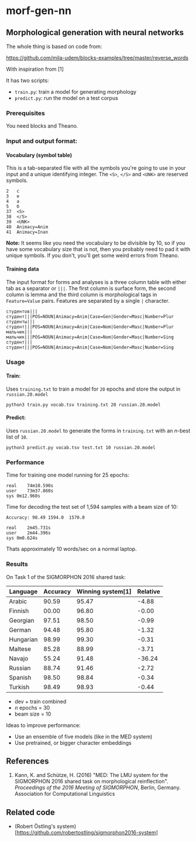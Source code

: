 # morf-gen-nn

## Morphological generation with neural networks

The whole thing is based on code from:

https://github.com/mila-udem/blocks-examples/tree/master/reverse_words

With inspiration from [1]

It has two scripts:

* `train.py`: train a model for generating morphology
* `predict.py`: run the model on a test corpus

### Prerequisites

You need blocks and Theano.

### Input and output format:

#### Vocabulary (symbol table)

This is a tab-separated file with all the symbols you're going to use in your 
input and a unique identifying integer. The `<S>`, `</S>` and `<UNK>` are 
reserved symbols.

```
2	c
3	e
4	а
5	б
37	<S>
38	</S>
39	<UNK>
40	Animacy=Anim
41	Animacy=Inan
```

__Note:__ It seems like you need the vocabulary to be divisible by 10, so if you have some 
vocabulary size that is not, then you probably need to pad it with unique symbols. If you 
don't, you'll get some weird errors from Theano.

#### Training data

The input format for forms and analyses is a three column table with either tab as a separator
or `|||`. The first column is surface form, the second column is lemma and the third column is 
morphological tags in `Feature=Value` pairs. Features are separated by a single `|` character.

```
студентов|||студент|||POS=NOUN|Animacy=Anim|Case=Gen|Gender=Masc|Number=Plur
студенты|||студент|||POS=NOUN|Animacy=Anim|Case=Nom|Gender=Masc|Number=Plur
мальчик|||мальчик|||POS=NOUN|Animacy=Anim|Case=Nom|Gender=Masc|Number=Sing
студент|||студент|||POS=NOUN|Animacy=Anim|Case=Nom|Gender=Masc|Number=Sing
```

### Usage

#### Train: 

Uses `training.txt` to train a model for `20` epochs and store the output in `russian.20.model`

```
python3 train.py vocab.tsv training.txt 20 russian.20.model
```


#### Predict:

Uses `russian.20.model` to generate the forms in `training.txt` with an _n_-best list of `10`.

```
python3 predict.py vocab.tsv test.txt 10 russian.20.model
```

### Performance

Time for training one model running for 25 epochs:
```
real	74m10.590s
user	73m37.860s
sys	0m12.960s
```

Time for decoding the test set of 1,594 samples with a beam size of 10:

```
Accuracy: 98.49	1594.0	1570.0

real	2m45.731s
user	2m44.396s
sys	0m0.624s
```

Thats approximately 10 words/sec on a normal laptop.

### Results

On Task 1 of the SIGMORPHON 2016 shared task:

| Language  | Accuracy | Winning system[1] | Relative | 
------------|----------|-------------------|----------|
| Arabic    | 90.59    | 95.47             | -4.88    |
| Finnish   | 00.00    | 96.80             | -0.00    |
| Georgian  | 97.51    | 98.50             | -0.99    |
| German    | 94.48    | 95.80             | -1.32    |
| Hungarian | 98.99    | 99.30             | -0.31    |
| Maltese   | 85.28    | 88.99             | -3.71    |
| Navajo    | 55.24    | 91.48             | -36.24   |
| Russian   | 88.74    | 91.46             | -2.72    |
| Spanish   | 98.50    | 98.84             | -0.34    |
| Turkish   | 98.49    | 98.93             | -0.44    |

* dev + train combined
* _n_ epochs = 30
* beam size = 10

Ideas to improve performance:

* Use an ensemble of five models (like in the MED system)
* Use pretrained, or bigger character embeddings

## References 

1. Kann, K. and Schütze, H. (2016) "MED: The LMU system for the SIGMORPHON 2016 shared task on morphological reinflection". _Proceedings of the 2016 Meeting of SIGMORPHON_, Berlin, Germany. Association for Computational Linguistics

## Related code

* (Robert Östling's system)[https://github.com/robertostling/sigmorphon2016-system]

